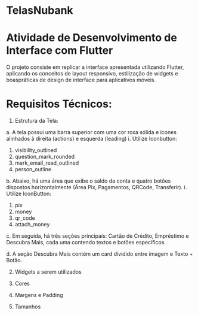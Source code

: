 # TelasNubank

# Atividade de Desenvolvimento de Interface com Flutter

O projeto consiste em replicar a interface apresentada utilizando Flutter, aplicando os conceitos de layout responsivo, estilização de widgets e boaspráticas de design de interface para aplicativos móveis. 

# Requisitos Técnicos:

1. Estrutura da Tela:

a. A tela possui uma barra superior com uma cor roxa sólida e ícones
alinhados à direita (actions) e esquerda (leading)
i. Utilize Iconbutton:
1. visibility_outlined
2. question_mark_rounded
3. mark_email_read_outlined
4. person_outline

b. Abaixo, há uma área que exibe o saldo da conta e quatro botões
dispostos horizontalmente (Área Pix, Pagamentos, QRCode, Transferir).
i. Utilize IconButton:
1. pix
2. money
3. qr_code
4. attach_money

c. Em seguida, há três seções principais: Cartão de Crédito, Empréstimo e
Descubra Mais, cada uma contendo textos e botões específicos.

d. A seção Descubra Mais contém um card dividido entre imagem e Texto + Botão.

2. Widgets a serem utilizados

3. Cores

4. Margens e Padding

5. Tamanhos
